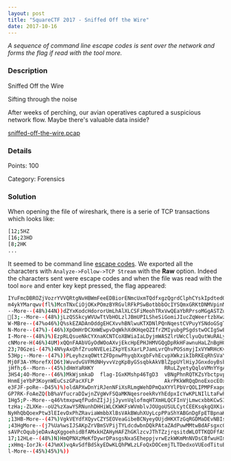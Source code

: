 ```yaml
---
layout: post
title: "SquareCTF 2017 - Sniffed Off the Wire"
date: 2017-10-16
---
```


*A sequence of command line escape codes is sent over the network and forms the flag if read with the tool more.*

<!--more-->

### Description

Sniffed Off the Wire

Sifting through the noise

After weeks of perching, our avian operatives captured a suspicious network flow. Maybe there's valuable data inside?

[sniffed-off-the-wire.pcap](/resources/2017/squarectf/sniffedoffthewire/sniffed-off-the-wire.pcap)

### Details

Points:      100

Category:    Forensics

### Solution

When opening the file of wireshark, there is a serie of TCP transactions which looks like:
```bash
[12;5HZ
[16;23HD
[8;2HK
...
```

It seemed to be command line [escape codes](https://en.wikipedia.org/wiki/ANSI_escape_code). We exported all the characters with `Analyze->Follow->TCP Stream` with the **Raw** option. Indeed the characters sent were escape codes and when the file was read with the tool `more` and enter key kept pressed, the flag appeared:

```bash
IYuFmcDBROZjVozrYVVQRtgNvHBWmFeeEDBiorENmcUxmTQdfxgzQgrdClphCYskIpdtedOsHQLOpam more tcp
m4ykYMarqwv(fl%)McnTNxCiOjOKxPOmzBYRGvlRFkPSwBotbbbOcIYSQmxGRKtDNMVpinMizKarbYC
--More--(48%)44N))dZYxKodcHdororUmLhAlXLCSFiMeohTRxVwQEaYbRPrsoMGgASTZuEbHfEDUw
[3;--More--(48%)jLzQSSkcyWVUwTtVbHOLzlJBmUPILSheSiGomiJIucZqWeertzbXwzGBmexAbK
W-MBre--(47%o46%)Q%skEZADAnOddgEHCXvvhBNlwuKTXDNlPQnNqestCVPuyYSNdoGSgTDXfHeVRk
N-More--(47%)-(46%)XpOmHrDCXmWEwpvDqWkhXdKHqeQZIfrZMIyubgPSgdstwOCIgSwEzhjJebDQ
I-More--(48%)%)EzpRLQsueNkCYXnaKCNTCoXBWiaIaLDyjmWASZlrUWcClyuQutWuRALyksZzgLKs
cNMore-H(46%)4UM)xQQnFAAbVGyOdWOoAXvjEkcHpEPHJHMVGQgDpRkHFawnuHaLZnBgHGxvIQVHNg
23;70Gzei-(47%)4N%yAxQhfZruoNVELeiZkpYEsXarLPJamLvrQhvPOSsmyjIxVYWRHcKvWVWnSAsT
53Hp;--More--(47%))PLeyhzxqOWttZFDpnwPhyqbXxgbFvhEcvpXWkzikIbRKEqRhSVaYGUhCenMR
Mj0F3A-YMorefX(D6t)WuvdvGVFMdNHyvvVzgKpByGSsqbkAkVBlZppUYlHiyJGnxdoyBsbcpkpEADv
jHfh;6--Morn--(45%)dHmYaRHKY                       RRuLZyetyQqloVMnYYgAwQZyhPpP
3HS4;4O-More--(46%)MkWjsmkaD  flag-IGxKMshp46TgD3  vBNgPhnRQTKZsYbctpvpfkMUVxQP
HnmEjeYbP3KoynWEuCszGPacXFLP                       AkrPKkWRQqDnoExocEOxjgbCylPx
e3FJF-poRe--D45%)%)oldAPXwDnYiRJenNFiXsRLmgWehDPmQaXYYlPbVrQOLIPMPFxapgbDDSNkUc
GP7RK-FoAeZQ(bB%aVfucraDIwjnZVgWvFSQaMKNqesroekRvYhEdpxIcYwKPLNIlLtaFwhKTjnDdzj
1Hg5;P--More--q46%tmxpwqfPudnZIjJjjJyvnVqlofmqHTXmHLQCFInVjLmwcxbbKCwSIKMUiRKuT
tzHa;-ZLXKe--oU2%zXawYSRNunhDHHiWLCKWKFsWVmblvJOUgoUSULCytCEEKsqkgQXKicWsEgURCI
NyHhQbQoexPtw3lEIevDxPhZRaviaWmbbXlBsVAkBWuhXUyLcpPPaShYABGnDgFpETBpnaKNcZotNqq
;13HB-More--(47%)VgkVEYdfXQyvCZYSEOVeaGibeBCNyeyOUjdHKXTzGqRGDMaDEvNBIsdTILFerS
;43HgMore--(j7%Ua%wsIJSAKpZrVBmSVPijTYLdcdwbnDQkPAtaZAdPuwMMtwBdAFsgxcQbVGKGaoo
sAVPcOqubjeDAvAqXggoehidBfAMxkHZAHyHAFZhGKlzcvJThTZzjrqsitdWLOTTKQDFfASweJbVyAz
17;12HLe--(48%)N)HmQPNXzMeKfDywrDPasgsNxaSEheppjvrwEzkWKmMnNVDsCBfwuHImAQjTDkJh
;xHmq-IorJk-(4J%mX)vqAvSdfBdSkyEDwKLQhPWLzLFoQxDOCemjTLTDedxoVUEodTituBAcjLgHGL
l-More--(45%)45%)%))
```

